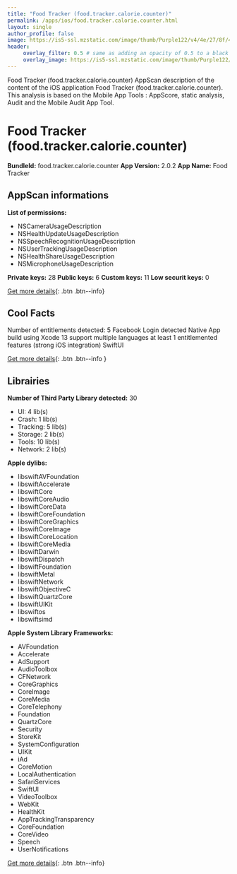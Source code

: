 ```yaml
---
title: "Food Tracker (food.tracker.calorie.counter)"
permalink: /apps/ios/food.tracker.calorie.counter.html
layout: single
author_profile: false
image: https://is5-ssl.mzstatic.com/image/thumb/Purple122/v4/4e/27/8f/4e278f6e-be2d-e83f-7f17-25e209dbca92/AppIcon-0-0-1x_U007emarketing-0-0-0-10-0-0-sRGB-0-0-0-GLES2_U002c0-512MB-85-220-0-0.png/512x512bb.jpg
header: 
     overlay_filter: 0.5 # same as adding an opacity of 0.5 to a black background
     overlay_image: https://is5-ssl.mzstatic.com/image/thumb/Purple122/v4/4e/27/8f/4e278f6e-be2d-e83f-7f17-25e209dbca92/AppIcon-0-0-1x_U007emarketing-0-0-0-10-0-0-sRGB-0-0-0-GLES2_U002c0-512MB-85-220-0-0.png/512x512bb.jpg
---
```

Food Tracker (food.tracker.calorie.counter) AppScan description of the content of the iOS application Food Tracker (food.tracker.calorie.counter). This analysis is based on the Mobile App Tools : AppScore, static analysis, Audit and the Mobile Audit App Tool.

# Food Tracker (food.tracker.calorie.counter)

**BundleId:** food.tracker.calorie.counter
**App Version:** 2.0.2
**App Name:** Food Tracker


## AppScan informations 

**List of permissions:** 
- NSCameraUsageDescription
- NSHealthUpdateUsageDescription
- NSSpeechRecognitionUsageDescription
- NSUserTrackingUsageDescription
- NSHealthShareUsageDescription
- NSMicrophoneUsageDescription
  
  
**Private keys:** 28
**Public keys:** 6
**Custom keys:** 11
**Low securit keys:** 0
  
[Get more details](/pricing.html){: .btn .btn--info}

## Cool Facts

Number of entitlements detected: 5
Facebook Login detected
Native App
build using Xcode 13
support multiple languages
at least 1 entitlemented features (strong iOS integration)
SwiftUI
  
[Get more details](/pricing.html){: .btn .btn--info }

## Librairies 
**Number of Third Party Library detected:** 30
- UI: 4 lib(s)
- Crash: 1 lib(s)
- Tracking: 5 lib(s)
- Storage: 2 lib(s)
- Tools: 10 lib(s)
- Network: 2 lib(s)


**Apple dylibs:**
- libswiftAVFoundation
- libswiftAccelerate
- libswiftCore
- libswiftCoreAudio
- libswiftCoreData
- libswiftCoreFoundation
- libswiftCoreGraphics
- libswiftCoreImage
- libswiftCoreLocation
- libswiftCoreMedia
- libswiftDarwin
- libswiftDispatch
- libswiftFoundation
- libswiftMetal
- libswiftNetwork
- libswiftObjectiveC
- libswiftQuartzCore
- libswiftUIKit
- libswiftos
- libswiftsimd


**Apple System Library Frameworks:**
- AVFoundation
- Accelerate
- AdSupport
- AudioToolbox
- CFNetwork
- CoreGraphics
- CoreImage
- CoreMedia
- CoreTelephony
- Foundation
- QuartzCore
- Security
- StoreKit
- SystemConfiguration
- UIKit
- iAd
- CoreMotion
- LocalAuthentication
- SafariServices
- SwiftUI
- VideoToolbox
- WebKit
- HealthKit
- AppTrackingTransparency
- CoreFoundation
- CoreVideo
- Speech
- UserNotifications


  
[Get more details](/pricing.html){: .btn .btn--info}

